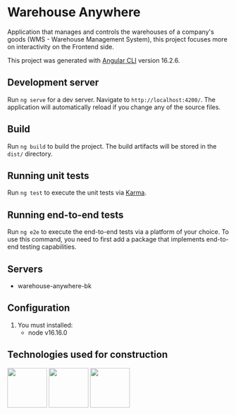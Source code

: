 # Warehouse Anywhere
Application that manages and controls the warehouses of a company's goods (WMS - Warehouse Management System), this project focuses more on interactivity on the Frontend side.

This project was generated with [Angular CLI](https://github.com/angular/angular-cli) version 16.2.6.

## Development server

Run `ng serve` for a dev server. Navigate to `http://localhost:4200/`. The application will automatically reload if you change any of the source files.

## Build

Run `ng build` to build the project. The build artifacts will be stored in the `dist/` directory.

## Running unit tests

Run `ng test` to execute the unit tests via [Karma](https://karma-runner.github.io).

## Running end-to-end tests

Run `ng e2e` to execute the end-to-end tests via a platform of your choice. To use this command, you need to first add a package that implements end-to-end testing capabilities.

## Servers
- warehouse-anywhere-bk

## Configuration
1. You must installed:
    - node v16.16.0

## Technologies used for construction
<p align="left">
  <img src="https://github.com/sebastiannarvaez23/sebastiannarvaez23/assets/88569352/22258d5a-b422-4b61-8587-012452e1d209" width="auto" height="90">
  <img src="https://static-00.iconduck.com/assets.00/git-icon-1024x1024-pqp7u4hl.png" width="auto" height="90">
  <img src="https://github.com/sebastiannarvaez23/warehouse-anywhere-ft/assets/88569352/964ad72f-6318-418b-9e4d-16184ee972cf" width="auto" height="90">
</p>
